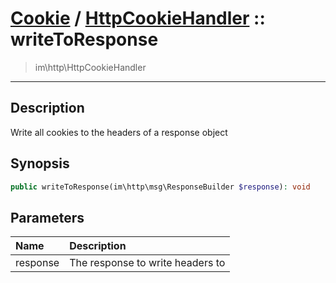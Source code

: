 # [Cookie](cookie.md) / [HttpCookieHandler](cookie-HttpCookieHandler.md) :: writeToResponse
 > im\http\HttpCookieHandler
____

## Description
Write all cookies to the headers of a response object

## Synopsis
```php
public writeToResponse(im\http\msg\ResponseBuilder $response): void
```

## Parameters
| Name | Description |
| :--- | :---------- |
| response | The response to write headers to |
